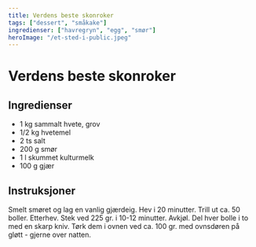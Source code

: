 ```yaml
---
title: Verdens beste skonroker
tags: ["dessert", "småkake"]
ingredienser: ["havregryn", "egg", "smør"]
heroImage: "/et-sted-i-public.jpeg"
---
```


# Verdens beste skonroker

## Ingredienser

- 1 kg sammalt hvete, grov
- 1/2 kg hvetemel
- 2 ts salt
- 200 g smør
- 1 l skummet kulturmelk
- 100 g gjær

## Instruksjoner

Smelt smøret og lag en vanlig gjærdeig. Hev i 20 minutter. Trill ut ca. 50 boller. Etterhev. Stek ved 225 gr. i 10-12 minutter. Avkjøl. Del hver bolle i to med en skarp kniv. Tørk dem i ovnen ved ca. 100 gr. med ovnsdøren på gløtt - gjerne over natten.
